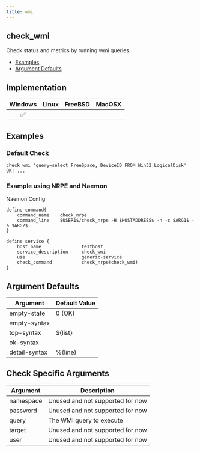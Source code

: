```yaml
---
title: wmi
---
```


## check_wmi

Check status and metrics by running wmi queries.

- [Examples](#examples)
- [Argument Defaults](#argument-defaults)

## Implementation

| Windows            | Linux | FreeBSD | MacOSX |
|:------------------:|:-----:|:-------:|:------:|
| :white_check_mark: |       |         |        |

## Examples

### Default Check

    check_wmi 'query=select FreeSpace, DeviceID FROM Win32_LogicalDisk'
    OK: ...

### Example using NRPE and Naemon

Naemon Config

    define command{
        command_name    check_nrpe
        command_line    $USER1$/check_nrpe -H $HOSTADDRESS$ -n -c $ARG1$ -a $ARG2$
    }

    define service {
        host_name               testhost
        service_description     check_wmi
        use                     generic-service
        check_command           check_nrpe!check_wmi!
    }

## Argument Defaults

| Argument      | Default Value |
| ------------- | ------------- |
| empty-state   | 0 (OK)        |
| empty-syntax  |               |
| top-syntax    | \${list}      |
| ok-syntax     |               |
| detail-syntax | %(line)       |

## Check Specific Arguments

| Argument  | Description                      |
| --------- | -------------------------------- |
| namespace | Unused and not supported for now |
| password  | Unused and not supported for now |
| query     | The WMI query to execute         |
| target    | Unused and not supported for now |
| user      | Unused and not supported for now |
